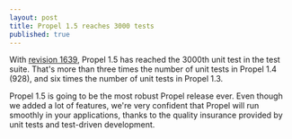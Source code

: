 ```yaml
---
layout: post
title: Propel 1.5 reaches 3000 tests
published: true
---
```

With <a href="http://propel.phpdb.org/trac/changeset/1639">revision 1639</a>, Propel 1.5 has reached the 3000th unit test in the test suite. That's more than three times the number of unit tests in Propel 1.4 (928), and six times the number of unit tests in Propel 1.3.

Propel 1.5 is going to be the most robust Propel release ever. Even though we added a lot of features, we're very confident that Propel will run smoothly in your applications, thanks to the quality insurance provided by unit tests and test-driven development.
